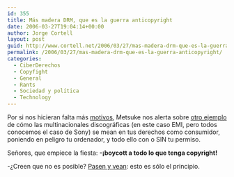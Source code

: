 ```yaml
---
id: 355
title: Más madera DRM, que es la guerra anticopyright
date: 2006-03-27T19:04:14+00:00
author: Jorge Cortell
layout: post
guid: http://www.cortell.net/2006/03/27/mas-madera-drm-que-es-la-guerra-anticopyright/
permalink: /2006/03/27/mas-madera-drm-que-es-la-guerra-anticopyright/
categories:
  - CiberDerechos
  - Copyfight
  - General
  - Rants
  - Sociedad y polí­tica
  - Technology
---
```

Por si nos hicieran falta más [motivos](http://www.cortell.net/2006/03/24/como-y-por-que-no-volver-a-comprar-un-disco/), Metsuke nos alerta sobre [otro ejemplo](http://www.diarioti.com/gate/n.php?id=10974) de cómo las multinacionales discográficas (en este caso EMI, pero todos conocemos el caso de Sony) se mean en tus derechos como consumidor, poniendo en peligro tu ordenador, y todo ello con o SIN tu permiso.

Señores, que empiece la fiesta: **-¡boycott a todo lo que tenga copyright!**

-¿Creen que no es posible? [Pasen y vean](http://www.cortell.net/regala-libertad-obras-libres-yo-gratis/): esto es sólo el principio.